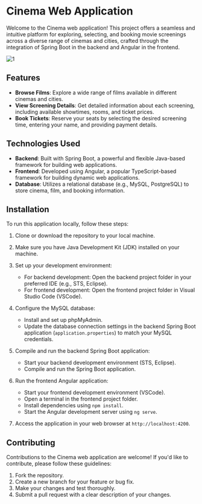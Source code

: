 # Cinema Web Application

Welcome to the Cinema web application! This project offers a seamless and intuitive platform for exploring, selecting, and booking movie screenings across a diverse range of cinemas and cities, crafted through the integration of Spring Boot in the backend and Angular in the frontend.

![1](https://github.com/ZayoudAhmad/Cinema/assets/114430032/eef9433a-26c1-4753-a9c6-fc17522cade7)
## Features

- **Browse Films**: Explore a wide range of films available in different cinemas and cities.
- **View Screening Details**: Get detailed information about each screening, including available showtimes, rooms, and ticket prices.
- **Book Tickets**: Reserve your seats by selecting the desired screening time, entering your name, and providing payment details.

## Technologies Used

- **Backend**: Built with Spring Boot, a powerful and flexible Java-based framework for building web applications.
- **Frontend**: Developed using Angular, a popular TypeScript-based framework for building dynamic web applications.
- **Database**: Utilizes a relational database (e.g., MySQL, PostgreSQL) to store cinema, film, and booking information.

## Installation

To run this application locally, follow these steps:

1. Clone or download the repository to your local machine.
2. Make sure you have Java Development Kit (JDK) installed on your machine.
3. Set up your development environment:
   - For backend development: Open the backend project folder in your preferred IDE (e.g., STS, Eclipse).
   - For frontend development: Open the frontend project folder in Visual Studio Code (VSCode).

4. Configure the MySQL database:
   - Install and set up phpMyAdmin.
   - Update the database connection settings in the backend Spring Boot application (`application.properties`) to match your MySQL credentials.

5. Compile and run the backend Spring Boot application:
   - Start your backend development environment (STS, Eclipse).
   - Compile and run the Spring Boot application.

6. Run the frontend Angular application:
   - Start your frontend development environment (VSCode).
   - Open a terminal in the frontend project folder.
   - Install dependencies using `npm install`.
   - Start the Angular development server using `ng serve`.

7. Access the application in your web browser at `http://localhost:4200`.

## Contributing

Contributions to the Cinema web application are welcome! If you'd like to contribute, please follow these guidelines:

1. Fork the repository.
2. Create a new branch for your feature or bug fix.
3. Make your changes and test thoroughly.
4. Submit a pull request with a clear description of your changes.
